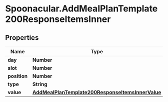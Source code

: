 # Spoonacular.AddMealPlanTemplate200ResponseItemsInner

## Properties

Name | Type | Description | Notes
------------ | ------------- | ------------- | -------------
**day** | **Number** |  | 
**slot** | **Number** |  | 
**position** | **Number** |  | 
**type** | **String** |  | 
**value** | [**AddMealPlanTemplate200ResponseItemsInnerValue**](AddMealPlanTemplate200ResponseItemsInnerValue.md) |  | [optional] 


